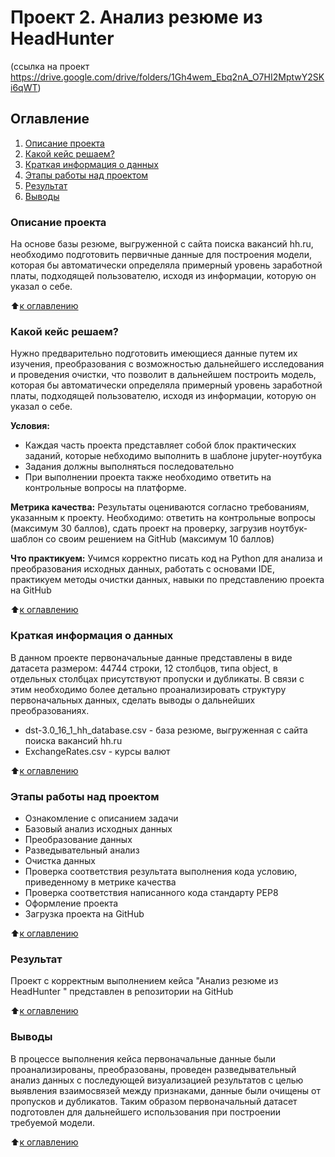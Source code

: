 # Проект 2. Анализ резюме из HeadHunter 
  (ссылка на проект https://drive.google.com/drive/folders/1Gh4wem_Ebq2nA_O7HI2MptwY2SKi6qWT)

## Оглавление
1. [Описание проекта](https://github.com/Maria-27A/game/blob/main/skillfactory/PROJECT_1.Resume_analysis_from_HeadHunter/README.md#Описание-проекта)
2. [Какой кейс решаем?](https://github.com/Maria-27A/game/blob/main/skillfactory/PROJECT_1.Resume_analysis_from_HeadHunter/README.md#Какой-кейс-решаем)
3. [Краткая информация о данных](https://github.com/Maria-27A/game/blob/main/skillfactory/PROJECT_1.Resume_analysis_from_HeadHunter/README.md#Краткая-информация-о-данных)
4. [Этапы работы над проектом](https://github.com/Maria-27A/game/blob/main/skillfactory/PROJECT_1.Resume_analysis_from_HeadHunter/README.md#Этапы-работы-над-проектом)
5. [Результат](https://github.com/Maria-27A/game/blob/main/skillfactory/PROJECT_1.Resume_analysis_from_HeadHunter/README.md#Результат)
6. [Выводы](https://github.com/Maria-27A/game/blob/main/skillfactory/PROJECT_1.Resume_analysis_from_HeadHunter/README.md#Выводы)

### Описание проекта
На основе базы резюме, выгруженной с сайта поиска вакансий hh.ru, необходимо подготовить первичные данные для построения модели, которая бы автоматически определяла примерный уровень заработной платы, подходящей пользователю, исходя из информации, которую он указал о себе. 

:arrow_up:[к оглавлению](https://github.com/Maria-27A/game/tree/main/skillfactory/PROJECT_1.Resume_analysis_from_HeadHunter/README.md#Оглавление)

### Какой кейс решаем?
Нужно предварительно подготовить имеющиеся данные путем их изучения, преобразования с возможностью дальнейшего исследования и проведения очистки, что позволит в дальнейшем построить модель, которая бы автоматически определяла примерный уровень заработной платы, подходящей пользователю, исходя из информации, которую он указал о себе.

**Условия:**
- Каждая часть проекта представляет собой блок практических заданий, которые небходимо выполнить в шаблоне jupyter-ноутбука
- Задания должны выполняться последовательно
- При выполнении проекта также необходимо ответить на контрольные вопросы на платформе.

**Метрика качества:**
Результаты оцениваются согласно требованиям, указанным к проекту. 
Необходимо: ответить на контрольные вопросы (максимум 30 баллов), сдать проект на проверку, загрузив ноутбук-шаблон со своим решением на GitHub (максимум 10 баллов)

**Что практикуем:**
Учимся корректно писать код на Python для анализа и преобразования исходных данных, работать с основами IDE, практикуем методы очистки данных, навыки по представлению проекта на GitHub

:arrow_up:[к оглавлению](https://github.com/Maria-27A/game/tree/main/skillfactory/PROJECT_1.Resume_analysis_from_HeadHunter/README.md#Оглавление)

### Краткая информация о данных
В данном проекте первоначальные данные представлены в виде датасета размером: 44744 строки, 12 столбцов, типа object, в отдельных столбцах присутствуют пропуски и дубликаты. В связи с этим необходимо более детально проанализировать структуру первоначальных данных, сделать выводы о дальнейших преобразованиях. 

-  dst-3.0_16_1_hh_database.csv - база резюме, выгруженная с сайта поиска вакансий hh.ru
-  ExchangeRates.csv - курсы валют

:arrow_up:[к оглавлению](https://github.com/Maria-27A/game/tree/main/skillfactory/PROJECT_1.Resume_analysis_from_HeadHunter/README.md#Оглавление)

### Этапы работы над проектом
- Ознакомление с описанием задачи
- Базовый анализ исходных данных
- Преобразование данных
- Разведывательный анализ
- Очистка данных
- Проверка соответствия результата выполнения кода условию, приведенному в метрике качества
- Проверка соответствия написанного кода стандарту PEP8
- Оформление проекта
- Загрузка проекта на GitHub 

:arrow_up:[к оглавлению](https://github.com/Maria-27A/game/tree/main/skillfactory/PROJECT_1.Resume_analysis_from_HeadHunter/README.md#Оглавление)

### Результат
Проект c корректным выполнением кейса "Анализ резюме из HeadHunter " представлен в репозитории на GitHub

:arrow_up:[к оглавлению](https://github.com/Maria-27A/game/tree/main/skillfactory/PROJECT_1.Resume_analysis_from_HeadHunter/README.md#Оглавление)

### Выводы
В процессе выполнения кейса первоначальные данные были проанализированы, преобразованы, проведен разведывательный анализ данных с последующей визуализацией результатов с целью выявления взаимосвязей между признаками, данные были очищены от пропусков и дубликатов. Таким образом первоначальный датасет подготовлен для дальнейшего использования при построении требуемой модели. 

:arrow_up:[к оглавлению](https://github.com/Maria-27A/game/tree/main/skillfactory/PROJECT_1.Resume_analysis_from_HeadHunter/README.md#Оглавление)